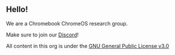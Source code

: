 ## Hello!
We are a Chromebook ChromeOS research group.

Make sure to join our [Discord](https://discord.gg/nrMVY29MUb)!

All content in this org is under the [GNU General Public License v3.0](./LICENSE)
